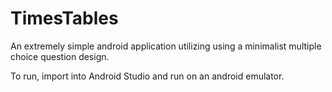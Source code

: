# TimesTables
An extremely simple android application utilizing using a minimalist multiple choice question design. 

To run, import into Android Studio and run on an android emulator. 
